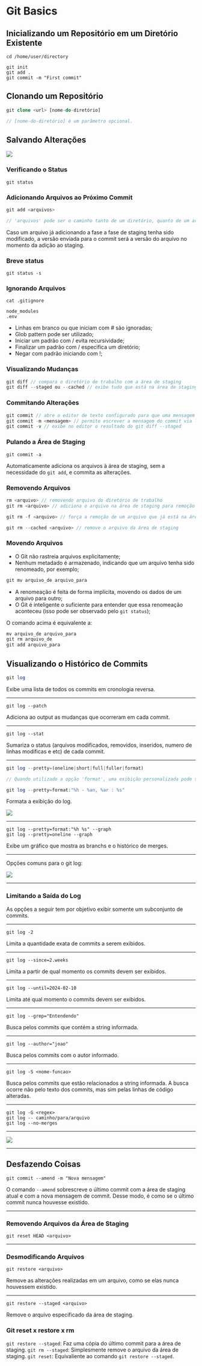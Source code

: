 # Git Basics

## Inicializando um Repositório em um Diretório Existente
```
cd /home/user/directory

git init
git add .
git commit -m "First commit"
```

## Clonando um Repositório
```php
git clone <url> [nome-do-diretório]

// [nome-do-diretório] é um parâmetro opcional.
```

## Salvando Alterações
![](https://i.gyazo.com/9b953f7a87c62c2bd33a9934d83548fb.png)

### Verificando o Status
```
git status
```

### Adicionando Arquivos ao Próximo Commit
```php
git add <arquivos>

// 'arquivos' pode ser o caminho tanto de um diretório, quanto de um arquivo.
```
Caso um arquivo já adicionando a fase a fase de staging tenha sido modificado, a versão enviada para o commit será a versão do arquivo no momento da adição ao staging.


### Breve status
```
git status -s
```

### Ignorando Arquivos
```
cat .gitignore

node_modules
.env
```

- Linhas em branco ou que iniciam com # são ignoradas;
- Glob pattern pode ser utilizado;
- Iniciar um padrão com / evita recursividade;
- Finalizar um padrão com / especifica um diretório;
- Negar com padrão iniciando com !;

### Visualizando Mudanças
```php
git diff // compara o diretório de trabalho com a área de staging
git diff --staged ou --cached // exibe tudo que está na área de staging
```

### Commitando Alterações
```php
git commit // abre o editor de texto configurado para que uma mensagem seja adicionada ao commit
git commit -m <mensagem> // permite escrever a mensagem do commit via linha de comando
git commit -v // exibe no editor o resultado do git diff --staged
```

### Pulando a Área de Staging
```
git commit -a
```
Automaticamente adiciona os arquivos à área de staging, sem a necessidade do ```git add```, e commita as alterações.

### Removendo Arquivos
```php
rm <arquivo> // removendo arquivo do diretório de trabalho
git rm <arquivo> // adiciona o arquivo na área de staging para remoção do banco do git
```
```php
git rm -f <arquivo> // força a remoção de um arquivo que já está na área de staging (remove tanto do git, quanto do diretório de trabalho)

git rm --cached <arquivo> // remove o arquivo da área de staging
```

### Movendo Arquivos
- O Git não rastreia arquivos explicitamente;
- Nenhum metadado é armazenado, indicando que um arquivo tenha sido renomeado, por exemplo;
```php
git mv arquivo_de arquivo_para
```
- A renomeação é feita de forma implícita, movendo os dados de um arquivo para outro;
- O Git é inteligente o suficiente para entender que essa renomeação aconteceu (isso pode ser observado pelo ```git status```);

O comando acima é equivalente a:
```php
mv arquivo_de arquivo_para
git rm arquivo_de
git add arquivo_para
```

## Visualizando o Histórico de Commits
```php
git log
```
Exibe uma lista de todos os commits em cronologia reversa.

---

```
git log --patch
```
Adiciona ao output as mudanças que ocorreram em cada commit.

---

```
git log --stat
```
Sumariza o status (arquivos modificados, removidos, inseridos, numero de linhas modificas e etc) de cada commit.

---

```php
git log --pretty=(oneline|short|full|fuller|format)

// Quando utilizado a opção 'format', uma exibição personalizada pode ser especificada.

git log --pretty=format:"%h - %an, %ar : %s"
```
Formata a exibiçâo do log.

![](https://i.gyazo.com/48507fa73655a4df004f70ad98f22204.png)

---
```
git log --pretty=format:"%h %s" --graph
git log --pretty=oneline --graph
```
Exibe um gráfico que mostra as branchs e o histórico de merges.

---
Opções comuns para o git log:

![](https://i.gyazo.com/85aac2bc4dc5d440b53accb1425a2f36.png)

---

### Limitando a Saída do Log
As opções a seguir tem por objetivo exibir somente um subconjunto de commits.

---

```
git log -2
```
Limita a quantidade exata de commits a serem exibidos.

---

```
git log --since=2.weeks
```
Limita a partir de qual momento os commits devem ser exibidos.

---
```
git log --until=2024-02-10
```
Limita até qual momento o commits devem ser exibidos.

---
```
git log --grep="Entendendo"
```
Busca pelos commits que contém a string informada.

---
```
git log --author="joao"
```
Busca pelos commits com o autor informado.

---
```
git log -S <nome-funcao>
```
Busca pelos commits que estão relacionados a string informada. A busca ocorre não pelo texto dos commits, mas sim pelas linhas de código alteradas.

---
```
git log -G <regex>
git log -- caminho/para/arquivo
git log --no-merges
```
---

![](https://i.gyazo.com/ac43a01a8360770dc0e66b310997c706.png)

---
## Desfazendo Coisas
```
git commit --amend -m "Nova mensagem"
```
O comando ```--amend``` sobrescreve o último commit com a área de staging atual e com a nova mensagem de commit. Desse modo, é como se o último commit nunca houvesse existido.

---
### Removendo Arquivos da Área de Staging
```
git reset HEAD <arquivo>
```

---
### Desmodificando Arquivos
```
git restore <arquivo>
```
Remove as alterações realizadas em um arquivo, como se elas nunca houvessem existido.

---
```
git restore --staged <arquivo>
```
Remove o arquivo especificado da área de staging.

### Git reset x restore x rm
```git restore --staged```: Faz uma cópia do último commit para a área de staging.
```git rm --staged```: Simplesmente remove o arquivo da área de staging.
```git reset```: Equivaliente ao comando ```git restore --staged```.

